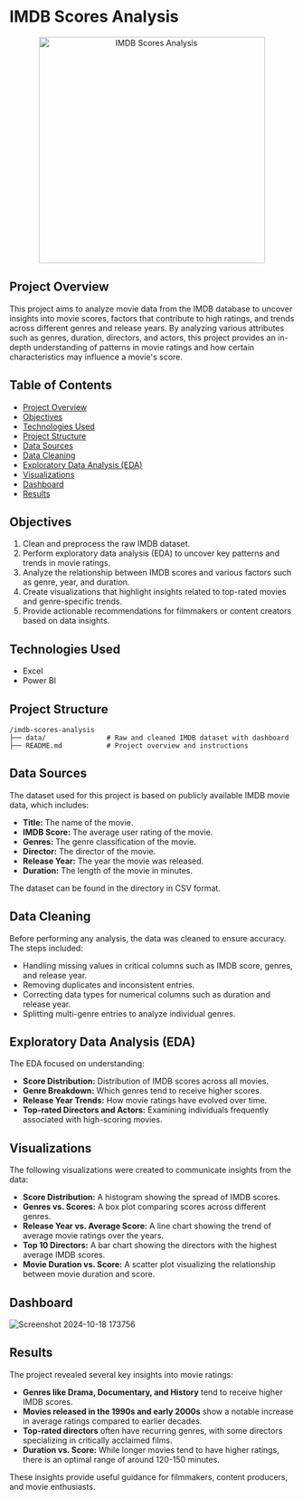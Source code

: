 # IMDB Scores Analysis 
<div align="center">
  <img src="https://github.com/user-attachments/assets/26b797f9-b74c-4ec3-bbe6-781c0483eaa7" alt="IMDB Scores Analysis " width="400"/>
</div>

## Project Overview

This project aims to analyze movie data from the IMDB database to uncover insights into movie scores, factors that contribute to high ratings, and trends across different genres and release years. By analyzing various attributes such as genres, duration, directors, and actors, this project provides an in-depth understanding of patterns in movie ratings and how certain characteristics may influence a movie's score.

## Table of Contents
- [Project Overview](#project-overview)
- [Objectives](#objectives)
- [Technologies Used](#technologies-used)
- [Project Structure](#project-structure)
- [Data Sources](#data-sources)
- [Data Cleaning](#data-cleaning)
- [Exploratory Data Analysis (EDA)](#exploratory-data-analysis-eda)
- [Visualizations](#visualizations)
- [Dashboard](#Dashboard)
- [Results](#results)


## Objectives

1. Clean and preprocess the raw IMDB dataset.
2. Perform exploratory data analysis (EDA) to uncover key patterns and trends in movie ratings.
3. Analyze the relationship between IMDB scores and various factors such as genre, year, and duration.
4. Create visualizations that highlight insights related to top-rated movies and genre-specific trends.
5. Provide actionable recommendations for filmmakers or content creators based on data insights.

## Technologies Used

- Excel
- Power BI

## Project Structure

```
/imdb-scores-analysis
├── data/               # Raw and cleaned IMDB dataset with dashboard
├── README.md           # Project overview and instructions
```

## Data Sources

The dataset used for this project is based on publicly available IMDB movie data, which includes:
- **Title:** The name of the movie.
- **IMDB Score:** The average user rating of the movie.
- **Genres:** The genre classification of the movie.
- **Director:** The director of the movie.
- **Release Year:** The year the movie was released.
- **Duration:** The length of the movie in minutes.

The dataset can be found in the directory in CSV format.

## Data Cleaning

Before performing any analysis, the data was cleaned to ensure accuracy. The steps included:
- Handling missing values in critical columns such as IMDB score, genres, and release year.
- Removing duplicates and inconsistent entries.
- Correcting data types for numerical columns such as duration and release year.
- Splitting multi-genre entries to analyze individual genres.

## Exploratory Data Analysis (EDA)

The EDA focused on understanding:
- **Score Distribution:** Distribution of IMDB scores across all movies.
- **Genre Breakdown:** Which genres tend to receive higher scores.
- **Release Year Trends:** How movie ratings have evolved over time.
- **Top-rated Directors and Actors:** Examining individuals frequently associated with high-scoring movies.

## Visualizations

The following visualizations were created to communicate insights from the data:
- **Score Distribution:** A histogram showing the spread of IMDB scores.
- **Genres vs. Scores:** A box plot comparing scores across different genres.
- **Release Year vs. Average Score:** A line chart showing the trend of average movie ratings over the years.
- **Top 10 Directors:** A bar chart showing the directors with the highest average IMDB scores.
- **Movie Duration vs. Score:** A scatter plot visualizing the relationship between movie duration and score.

## Dashboard
![Screenshot 2024-10-18 173756](https://github.com/user-attachments/assets/254ded6a-545c-4a24-a210-cf215af3fadd)


## Results

The project revealed several key insights into movie ratings:
- **Genres like Drama, Documentary, and History** tend to receive higher IMDB scores.
- **Movies released in the 1990s and early 2000s** show a notable increase in average ratings compared to earlier decades.
- **Top-rated directors** often have recurring genres, with some directors specializing in critically acclaimed films.
- **Duration vs. Score:** While longer movies tend to have higher ratings, there is an optimal range of around 120-150 minutes.

These insights provide useful guidance for filmmakers, content producers, and movie enthusiasts.
